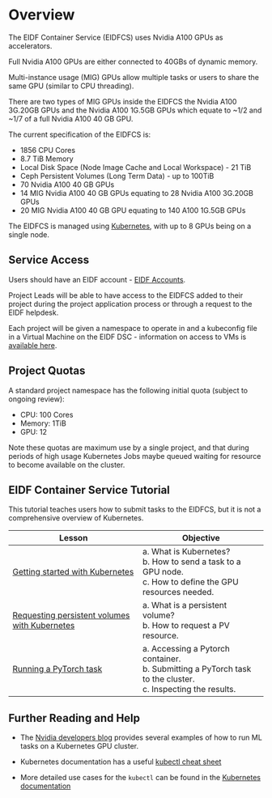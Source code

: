# Overview

The EIDF Container Service (EIDFCS) uses Nvidia A100 GPUs as accelerators.

Full Nvidia A100 GPUs are either connected to 40GBs of dynamic memory.

Multi-instance usage (MIG) GPUs allow multiple tasks or users to share the same GPU (similar to CPU threading).

There are two types of MIG GPUs inside the EIDFCS the Nvidia A100 3G.20GB GPUs and the Nvidia A100 1G.5GB GPUs which equate to ~1/2 and ~1/7 of a full Nvidia A100 40 GB GPU.

The current specification of the EIDFCS is:

- 1856 CPU Cores
- 8.7 TiB Memory
- Local Disk Space (Node Image Cache and Local Workspace) - 21 TiB
- Ceph Persistent Volumes (Long Term Data) - up to 100TiB
- 70 Nvidia A100 40 GB GPUs
- 14 MIG Nvidia A100 40 GB GPUs equating to 28 Nvidia A100 3G.20GB GPUs
- 20 MIG Nvidia A100 40 GB GPU equating to 140 A100 1G.5GB GPUs

The EIDFCS is managed using [Kubernetes](https://kubernetes.io), with up to 8 GPUs being on a single node.

## Service Access

Users should have an EIDF account - [EIDF Accounts](../../access/project.md).

Project Leads will be able to have access to the EIDFCS added to their project during the project application process or through a request to the EIDF helpdesk.

Each project will be given a namespace to operate in and a kubeconfig file in a Virtual Machine on the EIDF DSC - information on access to VMs is [available here](../../access/virtualmachines-vdi.md).

## Project Quotas

A standard project namespace has the following initial quota (subject to ongoing review):

- CPU: 100 Cores
- Memory: 1TiB
- GPU: 12

Note these quotas are maximum use by a single project, and that during periods of high usage Kubernetes Jobs maybe queued waiting for resource to become available on the cluster.

## EIDF Container Service Tutorial

This tutorial teaches users how to submit tasks to the EIDFCS, but it is not a comprehensive overview of Kubernetes.

| Lesson                                                                                                   | Objective                                                                                                      |
|-----------------------------------|-------------------------------------|
| [Getting started with Kubernetes](training/L1_getting_started.md)                             | a. What is Kubernetes?<br>b. How to send a task to a GPU node.<br>c. How to define the GPU resources needed.  |
| [Requesting persistent volumes with Kubernetes](training/L2_requesting_persistent_volumes.md) | a. What is a persistent volume? <br>b. How to request a PV resource.                                          |
| [Running a PyTorch task](training/L3_running_a_pytorch_task.md)                               | a. Accessing a Pytorch container.<br>b. Submitting a PyTorch task to the cluster.<br>c. Inspecting the results. |

## Further Reading and Help

- The [Nvidia developers blog](https://developer.nvidia.com/blog/search-posts/?q=Kubernetes) provides several examples of how to run ML tasks on a Kubernetes GPU cluster.

- Kubernetes documentation has a useful [kubectl cheat sheet](https://kubernetes.io/docs/reference/kubectl/cheatsheet/#viewing-and-finding-resources)

- More detailed use cases for the `kubectl` can be found in the [Kubernetes documentation](https://kubernetes.io/docs/reference/generated/kubectl/kubectl-commands#run)
